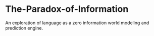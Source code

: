 # The-Paradox-of-Information
An exploration of language as a zero information world modeling and prediction engine.
